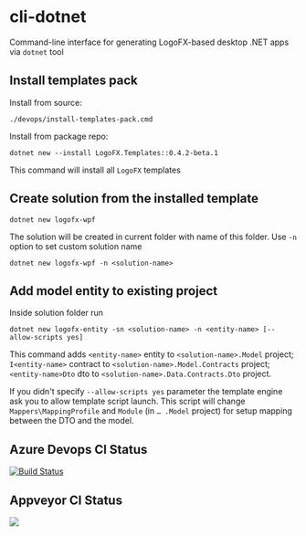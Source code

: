 # cli-dotnet
Command-line interface for generating LogoFX-based desktop .NET apps via `dotnet` tool

## Install templates pack

Install from source:
```
./devops/install-templates-pack.cmd
```

Install from package repo:
```
dotnet new --install LogoFX.Templates::0.4.2-beta.1
```

This command will install all `LogoFX` templates
  
## Create solution from the installed template

```
dotnet new logofx-wpf
```

The solution will be created in current folder with name of this folder. Use `-n` option to set custom solution name

```
dotnet new logofx-wpf -n <solution-name>
```

## Add model entity to existing project

Inside solution folder run

```
dotnet new logofx-entity -sn <solution-name> -n <entity-name> [--allow-scripts yes]
```

This command adds `<entity-name>` entity to `<solution-name>.Model` project; `I<entity-name>` contract to `<solution-name>.Model.Contracts` project; `<entity-name>Dto` dto to `<solution-name>.Data.Contracts.Dto` project.

If you didn't specify `--allow-scripts yes` parameter the template engine ask you to allow template script launch. This script will change `Mappers\MappingProfile` and `Module` (in `… .Model` project) for setup mapping between the DTO and the model.

## Azure Devops CI Status
[![Build Status](https://dev.azure.com/LogoFX/cli-dotnet/_apis/build/status/LogoFX.cli-dotnet?branchName=master)](https://dev.azure.com/LogoFX/cli-dotnet/_build/latest?definitionId=1&branchName=master)

## Appveyor CI Status
<img src=https://ci.appveyor.com/api/projects/status/github/logofx/cli-dotnet>
